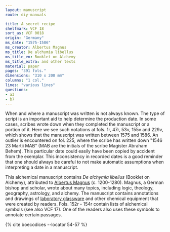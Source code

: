```yaml
---
layout: manuscript
route: diy-manuals

title: A secret recipe
shelfmark: VCF 18
sort_as: VCF 0018
origin: "Germany"
ms_date: "1575-1586"
ms_creator: Albertus Magnus
ms_title: De alchymia libellus
ms_title_en: Booklet on Alchemy
ms_title_extra: and other texts
material: paper
pages: "391 fols."
dimensions: "310 x 200 mm"
columns: "1 col."
lines: "various lines"
questions:
- a3
- b7
---
```


When and where a manuscript was written is not always known. The type of
script is an important aid to help determine the production date. In
some cases, scribes wrote down when they completed the manuscript or a
portion of it. Here we see such notations at fols. <span data-fol="1r" class="fref">1r</span>, <span data-fol="47r" class="fref">47r</span>, <span data-fol="53v" class="fref">53v</span>, <span data-fol="155v" class="fref">155v</span> and <span data-fol="229v" class="fref">229v</span>,
which shows that the manuscript was written between 1575 and 1586.
An outlier is encountered on fol. <span data-fol="225r" class="fref">225</span>, where the scribe has
written down "1546 23 Martii MAB" (MAB are the initials of the scribe
Magister Abraham Behem). This particular date could easily have been
copied by accident from the exemplar. This inconsistency in recorded
dates is a good reminder that one should always be careful to not make
automatic assumptions when interpreting a date in a manuscript.

This alchemical manuscript contains *De alchymia libellus* (Booklet on
Alchemy), attributed to [Albertus
Magnus](https://en.wikipedia.org/wiki/Albertus_Magnus) (c. 1200-1280).
Magnus, a German bishop and scholar, wrote about many topics, including
logic, theology, geography, astrology, and alchemy. The manuscript
contains annotations and drawings of [laboratory
glassware](https://en.wikipedia.org/wiki/Laboratory_glassware) and other
chemical equipment that were created by readers. Fols. <span data-fol="152r" class="fref">152r</span> - <span data-fol="154r" class="fref">154r</span>
contain lists of alchemical symbols (see also VCF 17). One of the
readers also uses these symbols to annotate certain passages.

{% cite boecodices --locator 54-57 %}
